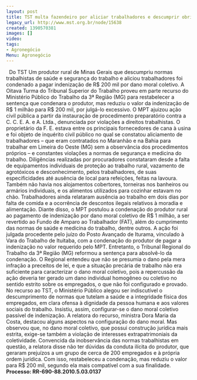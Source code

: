 ```yaml
---
layout: post
title: TST multa fazendeiro por aliciar trabalhadores e descumprir obrigações
legacy_url: http://www.mst.org.br/node/15638
created: 1390570381
images: []
video: 
tags:
- Agronegócio
Menu: Agronegócio
---
```



 
Do TST
Um produtor rural de Minas Gerais que descumpriu normas trabalhistas de saúde e segurança do trabalho e aliciou trabalhadores foi condenado a pagar indenização de R$ 200 mil por dano moral coletivo.
A Oitava Turma do Tribunal Superior do Trabalho proveu em parte recurso do Ministério Público do Trabalho da 3ª Região (MG) para restabelecer a sentença que condenara o produtor, mas reduziu o valor da indenização de R$ 1 milhão para R$ 200 mil, por julgá-lo excessivo.
O MPT ajuizou ação civil pública a partir da instauração de procedimento preparatório contra a C. C. E. A. e A. Ltda., denunciada por violações a direitos trabalhistas. O proprietário da F. E. estava entre os principais fornecedores de cana à usina e foi objeto de inquérito civil público no qual se constatou aliciamento de trabalhadores – que eram contratados no Maranhão e na Bahia para trabalhar em Limeira do Oeste (MG) sem a observância dos procedimentos próprios – e constantes violações a normas de segurança e medicina do trabalho.
Diligências realizadas por procuradores constataram desde a falta de equipamentos individuais de proteção ao trabalho rural, vazamento de agrotóxicos e desconhecimento, pelos trabalhadores, de suas especificidades até ausência de local para refeições, feitas na lavoura.
Também não havia nos alojamentos cobertores, torneiras nos banheiros ou armários individuais, e os alimentos utilizados para cozinhar estavam no chão. Trabalhadores ainda relataram ausência ao trabalho em dois dias por falta de comida e a ocorrência de descontos ilegais relativos à moradia e alimentação.
Diante disso, o MPT postulou a condenação do produtor rural ao pagamento de indenização por dano moral coletivo de R$ 1 milhão, a ser revertido ao Fundo de Amparo ao Trabalhador (FAT), além do cumprimento das normas de saúde e medicina do trabalho, dentre outros.
A ação foi julgada procedente pelo juízo do Posto Avançado de Iturama, vinculado à Vara do Trabalho de Ituitaba, com a condenação do produtor de pagar a indenização no valor requerido pelo MPT. Entretanto, o Tribunal Regional do Trabalho da 3ª Região (MG) reformou a sentença para absolvê-lo da condenação.
O Regional entendeu que não se presumia o dano pela mera infração a preceitos de lei, e que a situação precária de trabalho não era suficiente para caracterizar o dano moral coletivo, pois a repercussão da ação deveria ter gerado um dano individual homogêneo ou coletivo no sentido estrito sobre os empregados, o que não foi configurado e provado.
No recurso ao TST, o Ministério Público alegou ser indiscutível o descumprimento de normas que tutelam a saúde e a integridade física dos empregados, em clara ofensa à dignidade da pessoa humana e aos valores sociais do trabalho. Insistiu, assim, configurar-se o dano moral coletivo passível de indenização.
A relatora do recurso, ministra Dora Maria da Costa, destacou alguns aspectos na configuração do dano moral. Mas observou que, no dano moral coletivo, que possui construção jurídica mais estrita, exige-se também a violação de interesses extrapatrimoniais da coletividade.
Convencida da inobservância das normas trabalhistas em questão, a relatora disse não ter dúvidas da conduta ilícita do produtor, que geraram prejuízos a um grupo de cerca de 200 empregados e à própria ordem jurídica.
Com isso, restabeleceu a condenação, mas reduziu o valor para R$ 200 mil, segundo ela mais compatível com a sua finalidade.
**Processo: RR-690-88.2010.5.03.0137**
 
